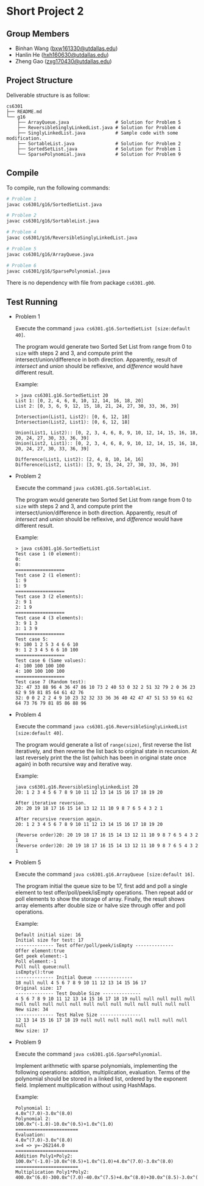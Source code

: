 Short Project 2
================

Group Members
-------------

- Binhan Wang (bxw161330@utdallas.edu)
- Hanlin He (hxh160630@utdallas.edu)
- Zheng Gao (zxg170430@utdallas.edu)

Project Structure
-----------------

Deliverable structure is as follow:

    cs6301
    ├── README.md
    └── g16
        ├── ArrayQueue.java                 # Solution for Problem 5
        ├── ReversibleSinglyLinkedList.java # Solution for Problem 4
        ├── SinglyLinkedList.java           # Sample code with some modification.
        ├── SortableList.java               # Solution for Problem 2
        ├── SortedSetList.java              # Solution for Problem 1
        └── SparsePolynomial.java           # Solution for Problem 9

Compile
-------

To compile, run the following commands:

```bash
# Problem 1
javac cs6301/g16/SortedSetList.java

# Problem 2
javac cs6301/g16/SortableList.java

# Problem 4
javac cs6301/g16/ReversibleSinglyLinkedList.java

# Problem 5
javac cs6301/g16/ArrayQueue.java

# Problem 6
javac cs6301/g16/SparsePolynomial.java
```

There is no dependency with file from package `cs6301.g00`.

Test Running
------------

- Problem 1

    Execute the command `java cs6301.g16.SortedSetList [size:default 40]`.

    The program would generate two Sorted Set List from range from 0 to `size`
    with steps 2 and 3, and compute print the intersect/union/difference in
    both direction. Apparently, result of _intersect_ and _union_ should be
    reflexive, and _difference_ would have different result.

    Example:

    ```
    > java cs6301.g16.SortedSetList 20
    List 1: [0, 2, 4, 6, 8, 10, 12, 14, 16, 18, 20]
    List 2: [0, 3, 6, 9, 12, 15, 18, 21, 24, 27, 30, 33, 36, 39]

    Intersection(List1, List2): [0, 6, 12, 18]
    Intersection(List2, List1): [0, 6, 12, 18]

    Union(List1, List2):: [0, 2, 3, 4, 6, 8, 9, 10, 12, 14, 15, 16, 18, 20, 24, 27, 30, 33, 36, 39]
    Union(List2, List1):: [0, 2, 3, 4, 6, 8, 9, 10, 12, 14, 15, 16, 18, 20, 24, 27, 30, 33, 36, 39]

    Difference(List1, List2): [2, 4, 8, 10, 14, 16]
    Difference(List2, List1): [3, 9, 15, 24, 27, 30, 33, 36, 39]
    ```
    
- Problem 2

    Execute the command `java cs6301.g16.SortableList`.

    The program would generate two Sorted Set List from range from 0 to `size`
    with steps 2 and 3, and compute print the intersect/union/difference in
    both direction. Apparently, result of _intersect_ and _union_ should be
    reflexive, and _difference_ would have different result.

    Example:

    ```
    > java cs6301.g16.SortedSetList
    Test case 1 (0 element):
    0: 
    0: 
    ==================
    Test case 2 (1 element):
    1: 9 
    1: 9 
    ==================
    Test case 3 (2 elements):
    2: 9 1 
    2: 1 9 
    ==================
    Test case 4 (3 elements):
    3: 9 1 3 
    3: 1 3 9 
    ==================
    Test case 5:
    9: 100 1 2 5 3 4 6 6 10 
    9: 1 2 3 4 5 6 6 10 100 
    ==================
    Test case 6 (Same values):
    4: 100 100 100 100 
    4: 100 100 100 100 
    ==================
    Test case 7 (Random test):
    32: 47 33 88 96 4 36 47 86 10 73 2 40 53 0 32 2 51 32 79 2 0 36 23 62 9 59 81 85 64 61 42 76 
    32: 0 0 2 2 2 4 9 10 23 32 32 33 36 36 40 42 47 47 51 53 59 61 62 64 73 76 79 81 85 86 88 96 
    ```

- Problem 4

    Execute the command `java cs6301.g16.ReversibleSinglyLinkedList
    [size:default 40]`.

    The program would generate a list of `range(size)`, first reverse the list
    iteratively, and then reverse the list back to original state in recursion.
    At last reversely print the the list (which has been in original state once
    again) in both recursive way and iterative way.

    Example:

    ```
    java cs6301.g16.ReversibleSinglyLinkedList 20
    20: 1 2 3 4 5 6 7 8 9 10 11 12 13 14 15 16 17 18 19 20

    After iterative reversion.
    20: 20 19 18 17 16 15 14 13 12 11 10 9 8 7 6 5 4 3 2 1

    After recursive reversion again.
    20: 1 2 3 4 5 6 7 8 9 10 11 12 13 14 15 16 17 18 19 20

    (Reverse order)20: 20 19 18 17 16 15 14 13 12 11 10 9 8 7 6 5 4 3 2 1
    (Reverse order)20: 20 19 18 17 16 15 14 13 12 11 10 9 8 7 6 5 4 3 2 1
    ```

- Problem 5

    Execute the command `java cs6301.g16.ArrayQueue [size:default 16]`.

    The program initial the queue size to be 17, first add and poll a single
    element to test offer/poll/peek/isEmpty operations. Then repeat add or 
    poll elements to show the storage of array. Finally, the result shows array
    elements after double size or halve size through offer and poll operations.

    Example:

    ```
    Default initial size: 16
    Initial size for test: 17
    -------------- Test offer/poll/peek/isEmpty --------------
    Offer element:true
    Get peek element:-1
    Poll element:-1
    Poll null queue:null
    isEmpty():true
    -------------- Initial Queue --------------
    18 null null 4 5 6 7 8 9 10 11 12 13 14 15 16 17 
    Original size: 17
    -------------- Test Double Size --------------
    4 5 6 7 8 9 10 11 12 13 14 15 16 17 18 19 null null null null null null null null null null null null null null null null null null 
    New size: 34
    -------------- Test Halve Size ---------------
    12 13 14 15 16 17 18 19 null null null null null null null null null 
    New size: 17
    ```

- Problem 9

    Execute the command `java cs6301.g16.SparsePolynomial`.

    Implement arithmetic with sparse polynomials, implementing the
    following operations: addition, multiplication, evaluation.
    Terms of the polynomial should be stored in a linked list, ordered by
    the exponent field.  Implement multiplication without using HashMaps.

    Example:

    ``` 
    Polynomial 1:
    4.0x^(7.0)-3.0x^(8.0)
    Polynomial 2:
    100.0x^(-1.0)-10.0x^(0.5)+1.0x^(1.0)
    =======================
    Evaluation:
    4.0x^(7.0)-3.0x^(8.0)
    x=4 => y=-262144.0
    =======================
    Addition Poly1+Poly2:
    100.0x^(-1.0)-10.0x^(0.5)+1.0x^(1.0)+4.0x^(7.0)-3.0x^(8.0)
    =======================
    Multiplication Poly1*Poly2:
    400.0x^(6.0)-300.0x^(7.0)-40.0x^(7.5)+4.0x^(8.0)+30.0x^(8.5)-3.0x^(9.0)
    
    ```
